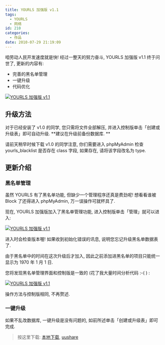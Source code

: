 ```yaml
---
title: YOURLS 加强版 v1.1
tags:
  - YOURLS
  - 网络
id: 210
categories:
  - 作品
date: 2010-07-29 21:19:09
---
```


咱劳动人民开发速度就是快\! 经过一整天的努力奋斗, YOURLS 加强版 v1.1 终于问世了, 更新的内容有:

* 完善的黑名单管理
* 一键升级
* 代码优化

[![YOURLS 加强版 v1.1](//beamnote-img.oss-cn-shanghai.aliyuncs.com/2010/yourls-mbrc-v1-1.png)](//beamnote-img.oss-cn-shanghai.aliyuncs.com/2010/yourls-mbrc-v1-1.png)<!-- more -->

## 升级方法

对于已经安装了 v1.0 的同学, 您只需将文件全部解压, 并进入控制版单击「创建或升级表」即可自动升级. **建议在升级前备份数据库. **

请前天稍早时候下载 v1.0 的同学注意, 你们需要进入 phpMyAdmin 检查 yourls_blacklist 是否存在 class 字段, 如果存在, 请将该字段改名为 type.

## 更新介绍

### 黑名单管理

虽然 YOURLS 有了黑名单功能, 但缺少一个管理程序还真是费劲呢\! 想看看谁被 Block 了还得进入 phpMyAdmin, 万一误操作可就杯具了.

现在, YOURLS 加强版加入了黑名单管理功能, 进入控制版单击「管理」就可以进入:

[![YOURLS 加强版 v1.1](//beamnote-img.oss-cn-shanghai.aliyuncs.com/2010/2010-07-29_20-53-07.png)](//beamnote-img.oss-cn-shanghai.aliyuncs.com/2010/2010-07-29_20-53-07.png)

进入时会检查版本喔\! 如果收到初始化错误的讯息, 说明您忘记升级黑名单数据表了.

由于黑名单中的时间在这次升级后才加入, 因此之前添加进黑名单的项目只能统一显示为 1970 年 1 月 1 日.

您将发现黑名单管理界面和控制版是一致的 (花了我大量时间分析代码 :-( ) :

[![YOURLS 加强版 v1.1](//beamnote-img.oss-cn-shanghai.aliyuncs.com/2010/2010-07-29_21-03-04.png)](//beamnote-img.oss-cn-shanghai.aliyuncs.com/2010/2010-07-29_21-03-04.png)

操作方法与控制版相同, 不再赘述.

### 一键升级

如果不乱改数据库, 一键升级是没有问题的, 如前所述单击「创建或升级表」即可完成.
> 按这里下载: [本地下载](http://raychow.info/wp-content/uploads/2010/07/yourls-1.4.3-mbrc-1.1.zip), [uushare](http://www.uushare.com/user/raychow/file/3330552)
